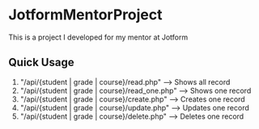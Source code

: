 # JotformMentorProject
This is a project I developed for my mentor at Jotform

## Quick Usage 
1.  "/api/{student | grade | course}/read.php" --> Shows all record
2.  "/api/{student | grade | course}/read_one.php" --> Shows one record
3. "/api/{student | grade | course}/create.php" --> Creates one record
4. "/api/{student | grade | course}/update.php" --> Updates one record
5. "/api/{student | grade | course}/delete.php" --> Deletes one record
